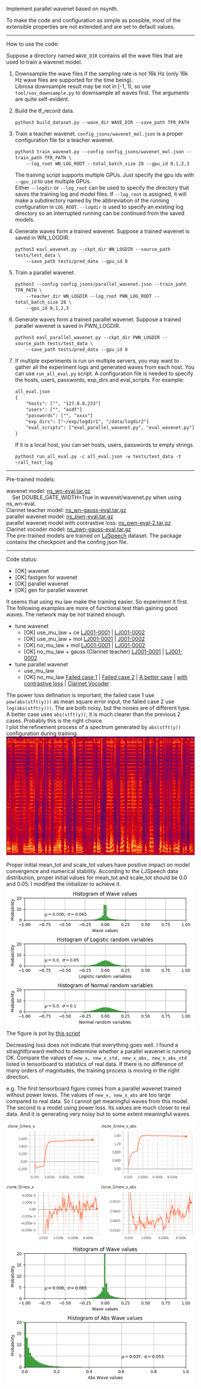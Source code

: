 Implement parallel wavenet based on nsynth.

To make the code and configuration as simple as possible, most of the extensible properties are not extended and are set to default values.

***

How to use the code:  

Suppose a directory named `WAVE_DIR` contains all the wave files that are used to train a wavenet model.
1.  Downsample the wave files if the sampling rate is not 16k Hz
 (only 16k Hz wave files are supported for the time being).   
Librosa downsample result may be not in [-1, 1), so use `tool/sox_downsample.py` to downsample all waves first.
The arguments are quite self-evident.

2.  Build the tf_record data.
    ```
    python3 build_dataset.py --wave_dir WAVE_DIR --save_path TFR_PATH
    ```
3.  Train a teacher wavenet. `config_jsons/wavenet_mol.json` is a proper configuration file for 
    a teacher wavenet.
    ```
    python3 train_wavenet.py --config config_jsons/wavenet_mol.json --train_path TFR_PATH \
        --log_root WN_LOG_ROOT --total_batch_size 28 --gpu_id 0,1,2,3
    ```
    The training script supports multiple GPUs. Just specify the gpu ids with `--gpu_id`
    to use multiple GPUs.  
    Either `--logdir` or `--log_root` can be used to specify the directory that saves the training log and model files. 
    If `--log_root` is assigned, it will make a subdirectory named by the abbreviation of 
    the running configuration in `LOG_ROOT`. `--logdir` is used to specify an existing log directory so an
    interrupted running can be continued from the saved models.

4. Generate waves form a trained wavenet. Suppose a trained wavenet is saved in WN_LOGDIR.
    ```
    python3 eavl_wavenet.py --ckpt_dir WN_LOGDIR --source_path tests/test_data \
        --save_path tests/pred_data --gpu_id 0
    ```
5. Train a parallel wavenet.
    ```
    python3 --config config_jsons/parallel_wavenet.json --train_paht TFR_PATH \
        --teacher_dir WN_LOGDIR --log_root PWN_LOG_ROOT --total_batch_size 28 \
        --gpu_id 0,1,2,3
    ```
6.  Generate waves form a trained parallel wavenet. 
    Suppose a trained parallel wavenet is saved in PWN_LOGDIR.
    ```
    python3 eavl_parallel_wavenet.py --ckpt_dir PWN_LOGDIR --source_path tests/test_data \
        --save_path tests/pred_data --gpu_id 0
    ```
7. If multiple experiments is run on multiple servers, you may want to gather all the experiment
    logs and generated waves from each host. You can use `run_all_eval.py` script. A configuration file
    is needed to specify the hosts, users, passwords, exp_dirs and eval_scripts.
    For example:
    ```
    all_eval.json
    {
        "hosts": ["", "127.0.0.233"]
        "users": ["", "asdf"]
        "passwords": ["", "xxxx"]
        "exp_dirs": ["~/exp/logdir1", "/data/logdir2"]
        "eval_scripts": ["eval_parallel_wavenet.py", "eval_wavenet.py"]
    }
    ```
    If it is a local host, you can set hosts, users, passwords to empty strings.
    ```
    python3 run_all_eval.py -c all_eval.json -w tests/test_data -t ~/all_test_log
    ```
    
***

Pre-trained models:

wavenet model: [ns_wn-eval.tar.gz](https://drive.google.com/open?id=1P-ICvPuakLIliXlD6y7IL2lykA5Gys4T)  
&nbsp;&nbsp;&nbsp;&nbsp;Set DOUBLE_GATE_WIDTH=True in wavenet/wavenet.py when using ns_wn-eval.  
Clarinet teacher model: [ns_wn-gauss-eval.tar.gz](https://drive.google.com/open?id=1NBOBqilLwxu3G94nDQaKREHDU_TK_96A)  
parallel wavenet model: [ns_pwn-eval.tar.gz](https://drive.google.com/open?id=17bt6laBcTcjZCsLUzdTjtaH2hQQyki8E)    
parallel wavenet model with contrastive loss: [ns_pwn-eval-2.tar.gz](https://drive.google.com/open?id=1AtofQdXbSutb-_ZWFeA_I17NR2i8nUC7)  
Clarinet vocoder model: [ns_pwn-gauss-eval.tar.gz](https://drive.google.com/open?id=1I3vZPmKlcXUxGCrVJnErGzYEo87tRZ9o)  
The pre-trained models are trained on [LJSpeech](https://keithito.com/LJ-Speech-Dataset/) dataset. 
The package contains the checkpoint and the confing json file.


***

Code status:

* [OK] wavenet 
* [OK] fastgen for wavenet  
* [OK] parallel wavenet  
* [OK] gen for parallel wavenet


It seems that using mu law make the training easier. So experiment it first.  
The following examples are more of functional test than gaining good waves. The network may be not trained enough.
* tune wavenet 
    * [OK] use_mu_law + ce [LJ001-0001](tests/pred_data-use_mu_law+ce/gen_LJ001-0001.wav) | [LJ001-0002](tests/pred_data-use_mu_law+ce/gen_LJ001-0002.wav)
    * [OK] use_mu_law + mol [LJ001-0001](tests/pred_data-use_mu_law+mol/gen_LJ001-0001.wav) | [J001-0002](tests/pred_data-use_mu_law+mol/gen_LJ001-0002.wav)
    * [OK] no_mu_law + mol [LJ001-0001](tests/pred_data-no_mu_law+mol/gen_LJ001-0001.wav) | [LJ001-0002](tests/pred_data-no_mu_law+mol/gen_LJ001-0002.wav)
    * [OK] no_mu_law + gauss (Clarinet teacher) [LJ001-0001](tests/pred_data-no_mu_law+gauss/gen_LJ001-0001-sample.wav) |
                             [LJ001-0002](tests/pred_data-no_mu_law+gauss/gen_LJ001-0001-sample.wav) 
* tune parallel wavenet 
    * use_mu_law
    * [OK] no_mu_law [Failed case 1](tests/pred_data-pwn-failed_cases/gen_LJ001-0001-stft_pow.wav) |
                     [Failed case 2](tests/pred_data-pwn-failed_cases/gen_LJ001-0001-stft_log.wav) |
                     [A better case](tests/pred_data-pwn-failed_cases/gen_LJ001-0001-stft_abs.wav) |
                     [with contrastive loss](tests/pred_data-pwn-failed_cases/gen_LJ001-0001-cl.wav) |
                     [Clarinet Vocoder](tests/pred_data-pwn-failed_cases/gen_LJ001-0001-gauss.wav)
                
The power loss defination is important, the failed case 1 use `pow(abs(stft(y)))` as mean square error input, 
the failed case 2 use `log(abs(stft(y)))`. The are both noisy, but the noises are of different type.
A better case uses `abs(stft(y))`, it is much clearer than the previous 2 cases. Probably this is the right choice.  
I plot the refinement process of a spectrum generated by `abs(stft(y))` configuration during training.  
![spec refine](tests/figures/spec1.gif)


Proper initial mean_tot and scale_tot values have positive impact on model convergence and numerical stability.
According to the LJSpeech data distribution, proper initial values for mean_tot  and scale_tot should be 0.0 and 0.05.
I modified the initializer to achieve it.  
![data dist](tests/figures/dist2.png)   
The figure is pot by [this script](tests/test_wave_distribution.py)

Decreasing loss does not indicate that everything goes well.
I found a straightforward method to determine whether a parallel wavenet is running OK. 
Compare the values of `new_x, new_x_std, new_x_abs, new_x_abs_std` listed in tensorboard to statistics of real data.
If there is no difference of many orders of magnitudes, the training process is moving in the right direction.   

e.g. The first tensorboard figure comes from a parallel wavenet trained without power lowss.
The values of `new_x, new_x_abs` are too large compared to real data. So I cannot get meaningful waves from this model.
The second is a model using power loss. Its values are much closer to real data. 
And it is generating very noisy but to some extent meaningful waves.

![x-x_abs1](tests/figures/x-x_abs.png)      
![x-x_abs2](tests/figures/x-x_abs2.png)      
![x-x_abs-dist](tests/figures/x_x_abs-stat.png)   
